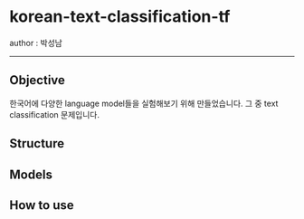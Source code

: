 # korean-text-classification-tf
author : 박성남

---
## Objective
한국어에 다양한 language model들을 실험해보기 위해 만들었습니다. 그 중 text classification 문제입니다.

## Structure

## Models

## How to use
